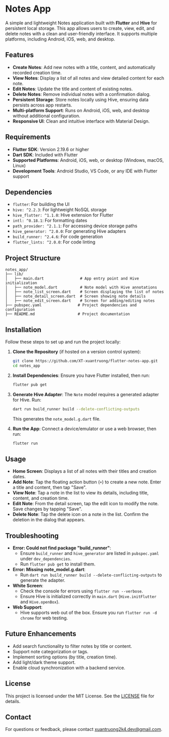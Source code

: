 # Notes App

A simple and lightweight Notes application built with **Flutter** and **Hive** for persistent local storage. This app allows users to create, view, edit, and delete notes with a clean and user-friendly interface. It supports multiple platforms, including Android, iOS, web, and desktop.

## Features
- **Create Notes**: Add new notes with a title, content, and automatically recorded creation time.
- **View Notes**: Display a list of all notes and view detailed content for each note.
- **Edit Notes**: Update the title and content of existing notes.
- **Delete Notes**: Remove individual notes with a confirmation dialog.
- **Persistent Storage**: Store notes locally using Hive, ensuring data persists across app restarts.
- **Multi-platform Support**: Runs on Android, iOS, web, and desktop without additional configuration.
- **Responsive UI**: Clean and intuitive interface with Material Design.

## Requirements
- **Flutter SDK**: Version 2.19.6 or higher
- **Dart SDK**: Included with Flutter
- **Supported Platforms**: Android, iOS, web, or desktop (Windows, macOS, Linux)
- **Development Tools**: Android Studio, VS Code, or any IDE with Flutter support

## Dependencies
- `flutter`: For building the UI
- `hive: ^2.2.3`: For lightweight NoSQL storage
- `hive_flutter: ^1.1.0`: Hive extension for Flutter
- `intl: ^0.18.1`: For formatting dates
- `path_provider: ^2.1.1`: For accessing device storage paths
- `hive_generator: ^2.0.0`: For generating Hive adapters
- `build_runner: ^2.4.6`: For code generation
- `flutter_lints: ^2.0.0`: For code linting

## Project Structure
```
notes_app/
├── lib/
│   ├── main.dart                # App entry point and Hive initialization
│   ├── note_model.dart          # Note model with Hive annotations
│   ├── note_list_screen.dart    # Screen displaying the list of notes
│   ├── note_detail_screen.dart  # Screen showing note details
│   ├── note_edit_screen.dart    # Screen for adding/editing notes
├── pubspec.yaml                # Project dependencies and configuration
├── README.md                   # Project documentation
```

## Installation
Follow these steps to set up and run the project locally:

1. **Clone the Repository** (if hosted on a version control system):
   ```bash
   git clone https://github.com/XT-xuantruong/flutter-notes-app.git
   cd notes_app
   ```

2. **Install Dependencies**:
   Ensure you have Flutter installed, then run:
   ```bash
   flutter pub get
   ```

3. **Generate Hive Adapter**:
   The `Note` model requires a generated adapter for Hive. Run:
   ```bash
   dart run build_runner build --delete-conflicting-outputs
   ```
   This generates the `note_model.g.dart` file.

4. **Run the App**:
   Connect a device/emulator or use a web browser, then run:
   ```bash
   flutter run
   ```

## Usage
- **Home Screen**: Displays a list of all notes with their titles and creation dates.
- **Add Note**: Tap the floating action button (`+`) to create a new note. Enter a title and content, then tap "Save".
- **View Note**: Tap a note in the list to view its details, including title, content, and creation time.
- **Edit Note**: From the detail screen, tap the edit icon to modify the note. Save changes by tapping "Save".
- **Delete Note**: Tap the delete icon on a note in the list. Confirm the deletion in the dialog that appears.

## Troubleshooting
- **Error: Could not find package "build_runner"**:
  - Ensure `build_runner` and `hive_generator` are listed in `pubspec.yaml` under `dev_dependencies`.
  - Run `flutter pub get` to install them.
- **Error: Missing note_model.g.dart**:
  - Run `dart run build_runner build --delete-conflicting-outputs` to generate the adapter.
- **White Screen**:
  - Check the console for errors using `flutter run --verbose`.
  - Ensure Hive is initialized correctly in `main.dart` (`Hive.initFlutter` and `Hive.openBox`).
- **Web Support**:
  - Hive supports web out of the box. Ensure you run `flutter run -d chrome` for web testing.

## Future Enhancements
- Add search functionality to filter notes by title or content.
- Support note categorization or tags.
- Implement sorting options (by title, creation time).
- Add light/dark theme support.
- Enable cloud synchronization with a backend service.


## License
This project is licensed under the MIT License. See the [LICENSE](./LICENSE) file for details.

## Contact
For questions or feedback, please contact [xuantruong2k4.dev@gmail.com](mailto:xuantruong2k4.dev@gmail.com).